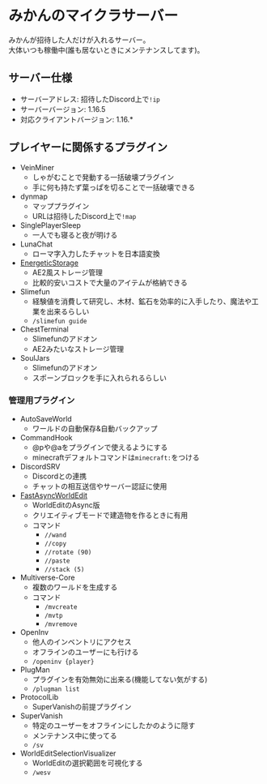 # みかんのマイクラサーバー
みかんが招待した人だけが入れるサーバー。  
大体いつも稼働中(誰も居ないときにメンテナンスしてます)。

## サーバー仕様
- サーバーアドレス: 招待したDiscord上で`!ip`
- サーバーバージョン: 1.16.5
- 対応クライアントバージョン: 1.16.*

## プレイヤーに関係するプラグイン
- VeinMiner
  - しゃがむことで発動する一括破壊プラグイン
  - 手に何も持たず葉っぱを切ることで一括破壊できる
- dynmap
  - マッププラグイン
  - URLは招待したDiscord上で`!map`
- SinglePlayerSleep
  - 一人でも寝ると夜が明ける
- LunaChat
  - ローマ字入力したチャットを日本語変換
- [EnergeticStorage](https://github.com/SeanOMik/EnergeticStorage/wiki/Creating-an-ES-System)
  - AE2風ストレージ管理
  - 比較的安いコストで大量のアイテムが格納できる
- Slimefun
  - 経験値を消費して研究し、木材、鉱石を効率的に入手したり、魔法や工業を出来るらしい
  - `/slimefun guide`
- ChestTerminal
  - Slimefunのアドオン
  - AE2みたいなストレージ管理
- SoulJars
  - Slimefunのアドオン
  - スポーンブロックを手に入れられるらしい

### 管理用プラグイン
- AutoSaveWorld
  - ワールドの自動保存&自動バックアップ
- CommandHook
  - @pや@aをプラグインで使えるようにする
  - minecraftデフォルトコマンドは`minecraft:`をつける
- DiscordSRV
  - Discordとの連携
  - チャットの相互送信やサーバー認証に使用
- [FastAsyncWorldEdit](https://wiki.gorogoro.space/?WorldEdit)
  - WorldEditのAsync版
  - クリエイティブモードで建造物を作るときに有用
  - コマンド
    - `//wand`
    - `//copy`
    - `//rotate (90)`
    - `//paste`
    - `//stack (5)`
- Multiverse-Core
  - 複数のワールドを生成する
  - コマンド
    - `/mvcreate`
    - `/mvtp`
    - `/mvremove`
- OpenInv
  - 他人のインベントリにアクセス
  - オフラインのユーザーにも行ける
  - `/openinv {player}`
- PlugMan
  - プラグインを有効無効に出来る(機能してない気がする)
  - `/plugman list`
- ProtocolLib
  - SuperVanishの前提プラグイン
- SuperVanish
  - 特定のユーザーをオフラインにしたかのように隠す
  - メンテナンス中に使ってる
  - `/sv`
- WorldEditSelectionVisualizer
  - WorldEditの選択範囲を可視化する
  - `/wesv`